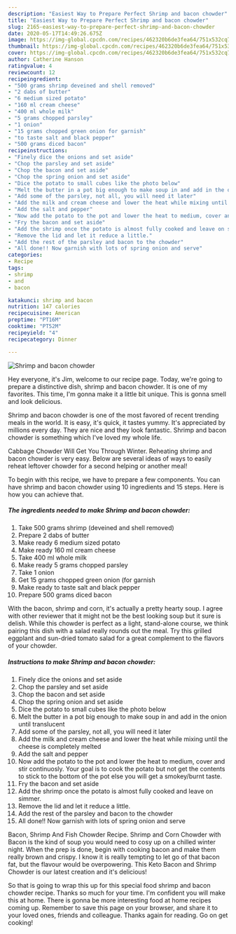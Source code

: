 ```yaml
---
description: "Easiest Way to Prepare Perfect Shrimp and bacon chowder"
title: "Easiest Way to Prepare Perfect Shrimp and bacon chowder"
slug: 2165-easiest-way-to-prepare-perfect-shrimp-and-bacon-chowder
date: 2020-05-17T14:49:26.675Z
image: https://img-global.cpcdn.com/recipes/462320b6de3fea64/751x532cq70/shrimp-and-bacon-chowder-recipe-main-photo.jpg
thumbnail: https://img-global.cpcdn.com/recipes/462320b6de3fea64/751x532cq70/shrimp-and-bacon-chowder-recipe-main-photo.jpg
cover: https://img-global.cpcdn.com/recipes/462320b6de3fea64/751x532cq70/shrimp-and-bacon-chowder-recipe-main-photo.jpg
author: Catherine Hanson
ratingvalue: 4
reviewcount: 12
recipeingredient:
- "500 grams shrimp deveined and shell removed"
- "2 dabs of butter"
- "6 medium sized potato"
- "160 ml cream cheese"
- "400 ml whole milk"
- "5 grams chopped parsley"
- "1 onion"
- "15 grams chopped green onion for garnish"
- "to taste salt and black pepper"
- "500 grams diced bacon"
recipeinstructions:
- "Finely dice the onions and set aside"
- "Chop the parsley and set aside"
- "Chop the bacon and set aside"
- "Chop the spring onion and set aside"
- "Dice the potato to small cubes like the photo below"
- "Melt the butter in a pot big enough to make soup in and add in the onion until translucent"
- "Add some of the parsley, not all, you will need it later"
- "Add the milk and cream cheese and lower the heat while mixing until the cheese is completely melted"
- "Add the salt and pepper"
- "Now add the potato to the pot and lower the heat to medium, cover and stir   continuosly. Your goal is to cook the potato but not get the contents to stick to the bottom of the pot else you will get a smokey/burnt taste."
- "Fry the bacon and set aside"
- "Add the shrimp once the potato is almost fully cooked and leave on simmer."
- "Remove the lid and let it reduce a little."
- "Add the rest of the parsley and bacon to the chowder"
- "All done!! Now garnish with lots of spring onion and serve"
categories:
- Recipe
tags:
- shrimp
- and
- bacon

katakunci: shrimp and bacon 
nutrition: 147 calories
recipecuisine: American
preptime: "PT16M"
cooktime: "PT52M"
recipeyield: "4"
recipecategory: Dinner

---
```



![Shrimp and bacon chowder](https://img-global.cpcdn.com/recipes/462320b6de3fea64/751x532cq70/shrimp-and-bacon-chowder-recipe-main-photo.jpg)

Hey everyone, it's Jim, welcome to our recipe page. Today, we're going to prepare a distinctive dish, shrimp and bacon chowder. It is one of my favorites. This time, I'm gonna make it a little bit unique. This is gonna smell and look delicious.

Shrimp and bacon chowder is one of the most favored of recent trending meals in the world. It is easy, it's quick, it tastes yummy. It's appreciated by millions every day. They are nice and they look fantastic. Shrimp and bacon chowder is something which I've loved my whole life.

Cabbage Chowder Will Get You Through Winter. Reheating shrimp and bacon chowder is very easy. Below are several ideas of ways to easily reheat leftover chowder for a second helping or another meal!


To begin with this recipe, we have to prepare a few components. You can have shrimp and bacon chowder using 10 ingredients and 15 steps. Here is how you can achieve that.

<!--inarticleads1-->

##### The ingredients needed to make Shrimp and bacon chowder:

1. Take 500 grams shrimp (deveined and shell removed)
1. Prepare 2 dabs of butter
1. Make ready 6 medium sized potato
1. Make ready 160 ml cream cheese
1. Take 400 ml whole milk
1. Make ready 5 grams chopped parsley
1. Take 1 onion
1. Get 15 grams chopped green onion (for garnish
1. Make ready to taste salt and black pepper
1. Prepare 500 grams diced bacon


With the bacon, shrimp and corn, it&#39;s actually a pretty hearty soup. I agree with other reviewer that it might not be the best looking soup but it sure is delish. While this chowder is perfect as a light, stand-alone course, we think pairing this dish with a salad really rounds out the meal. Try this grilled eggplant and sun-dried tomato salad for a great complement to the flavors of your chowder. 

<!--inarticleads2-->

##### Instructions to make Shrimp and bacon chowder:

1. Finely dice the onions and set aside
1. Chop the parsley and set aside
1. Chop the bacon and set aside
1. Chop the spring onion and set aside
1. Dice the potato to small cubes like the photo below
1. Melt the butter in a pot big enough to make soup in and add in the onion until translucent
1. Add some of the parsley, not all, you will need it later
1. Add the milk and cream cheese and lower the heat while mixing until the cheese is completely melted
1. Add the salt and pepper
1. Now add the potato to the pot and lower the heat to medium, cover and stir   continuosly. Your goal is to cook the potato but not get the contents to stick to the bottom of the pot else you will get a smokey/burnt taste.
1. Fry the bacon and set aside
1. Add the shrimp once the potato is almost fully cooked and leave on simmer.
1. Remove the lid and let it reduce a little.
1. Add the rest of the parsley and bacon to the chowder
1. All done!! Now garnish with lots of spring onion and serve


Bacon, Shrimp And Fish Chowder Recipe. Shrimp and Corn Chowder with Bacon is the kind of soup you would need to cosy up on a chilled winter night. When the prep is done, begin with cooking bacon and make them really brown and crispy. I know it is really tempting to let go of that bacon fat, but the flavour would be overpowering. This Keto Bacon and Shrimp Chowder is our latest creation and it&#39;s delicious! 

So that is going to wrap this up for this special food shrimp and bacon chowder recipe. Thanks so much for your time. I'm confident you will make this at home. There is gonna be more interesting food at home recipes coming up. Remember to save this page on your browser, and share it to your loved ones, friends and colleague. Thanks again for reading. Go on get cooking!
